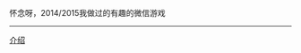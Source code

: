 怀念呀，2014/2015我做过的有趣的微信游戏

-----------------------------------  

[介绍](http://nostarsnow.github.io/2019/01/10/my-game/) 